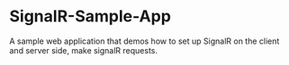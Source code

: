 # SignalR-Sample-App
A sample web application that demos how to set up SignalR on the client and server side, make signalR requests.
